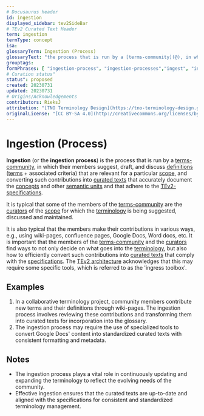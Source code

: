 ```yaml
---
# Docusaurus header
id: ingestion
displayed_sidebar: tev2SideBar
# TEv2 Curated Text Header
term: ingestion
termType: concept
isa: 
glossaryTerm: Ingestion (Process)
glossaryText: "the process that is run by a [terms-community](@), in which their members suggest, draft, and discuss [definitions](@) ([terms](@) + [criteria](@)) that are relevant for a particular [scope](@), and converting such contributions into [curated texts](@) that accurately document the [concepts](@) and other [semantic units](@) and that adhere to the [TEv2-specifications](/docs/specs/files/curated-text-file)."
grouptags: 
formPhrases: [ "ingestion-process", "ingestion-processes","ingest", "ingests", "ingested", "ingestion" ]
# Curation status"
status": proposed
created: 20230731
updated: 20230731
# Origins/Acknowledgements
contributors: RieksJ
attribution: "[TNO Terminology Design](https://tno-terminology-design.github.io/tev2-specifications/docs)"
originalLicense: "[CC BY-SA 4.0](http://creativecommons.org/licenses/by-sa/4.0/?ref=chooser-v1)"
---
```


# Ingestion (Process)

**Ingestion** (or the **ingestion process**) is the process that is run by a [terms-community](@), in which their members suggest, draft, and discuss [definitions](@) ([terms](@) + associated criteria) that are relevant for a particular [scope](@), and converting such contributions into [curated texts](@) that accurately document the [concepts](@) and other [semantic units](@) and that adhere to the [TEv2-specifications](/docs/specs/files/curated-text-file).

It is typical that some of the members of the [terms-community](@) are the [curators](@) of the [scope](@) for which the [terminology](@) is being suggested, discussed and maintained.

It is also typical that the members make their contributions in various ways, e.g., using wiki-pages, confluence pages, Google Docs, Word docs, etc. It is important that the members of the [terms-community](@) and the [curators](@) find ways to not only decide on what goes into the [terminology](@), but also how to efficiently convert such contributions into [curated texts](@) that comply with the [specifications](/docs/specs/files/curated-text-file). The [TEv2 architecture](/docs/overview/tev2-architecture) acknowledges that this may require some specific tools, which is referred to as the 'ingress toolbox'.

## Examples

1. In a collaborative terminology project, community members contribute new terms and their definitions through wiki-pages. The ingestion process involves reviewing these contributions and transforming them into curated texts for incorporation into the glossary.
2. The ingestion process may require the use of specialized tools to convert Google Docs' content into standardized curated texts with consistent formatting and metadata.

## Notes

- The ingestion process plays a vital role in continuously updating and expanding the terminology to reflect the evolving needs of the community.
- Effective ingestion ensures that the curated texts are up-to-date and aligned with the specifications for consistent and standardized terminology management.
